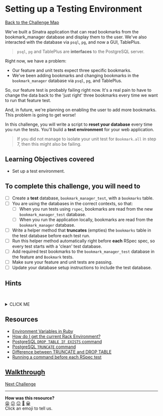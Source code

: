 # Setting up a Testing Environment

[Back to the Challenge Map](00_challenge_map.md#challenges)

We've built a Sinatra application that can read bookmarks from the bookmark_manager database and display them to the user. We've also interacted with the database via `psql`, `pg`, and now a GUI, TablePlus.

> `psql`, `pg` and TablePlus are **interfaces** to the PostgreSQL server.

Right now, we have a problem:

- Our feature and unit tests expect three specific bookmarks.
- We've been adding bookmarks and changing bookmarks in the `bookmark_manager` database via `psql`, `pg`, and TablePlus.

So, our feature test is probably failing right now. It's a real pain to have to change the data back to the 'just right' three bookmarks every time we want to run that feature test.

And, in future, we're planning on enabling the user to add more bookmarks. This problem is going to get worse!

In this challenge, you will write a script to **reset your database** every time you run the tests. You'll build a **test environment** for your web application.

> If you did not manage to isolate your unit test for `Bookmark.all` in step 7, then this might also be failing.

## Learning Objectives covered

* Set up a test environment.

## To complete this challenge, you will need to

- [ ] Create a **test** database, `bookmark_manager_test`, with a `bookmarks` table.
- [ ] You are using the databases in the correct contexts, so that:
  - [ ] When you run tests using `rspec`, bookmarks are read from the new `bookmark_manager_test` database.
  - [ ] When you run the application locally, bookmarks are read from the `bookmark_manager` database.
- [ ] Write a helper method that **truncates** (empties) the `bookmarks` table in the test database before each test run.
- [ ] Run this helper method automatically right before **each** RSpec spec, so every test starts with a 'clean' test database.
- [ ] Add required test bookmarks to the `bookmark_manager_test` database in the feature and `Bookmark` tests.
- [ ] Make sure your feature and unit tests are passing.
- [ ] Update your database setup instructions to include the test database.

## Hints
&nbsp;<details><summary>CLICK ME</summary>
#### Switching database depending on environment

You might want to use an [Environment Variable](https://blog.honeybadger.io/ruby-guide-environment-variables/), e.g. `ENV`, to store the current environment. You could then use it to connect to the correct database for your environment.

Think about how you can ensure that the environment variable is assigned a particular value every time you run RSpec. For example, the `spec_helper.rb` file is run when you use `rspec`.

How could you use this environment variable to connect to the `bookmark_manager_test` database? You'll probably need to check the environment variable, and use this value to decide which database to connect to.

#### Dropping and re-creating tables between tests

Investigate the difference between `TRUNCATE` and `DROP TABLE` in PostgreSQL.

You might want to write a helper method in a new file, `setup_test_database.rb`, that uses `pg` to remove the bookmarks table using `DROP TABLE IF EXISTS`, and then re-create the table. Try running this helper method manually before you run your tests and see what happens.

#### Using the helper method with RSpec

The `spec/spec_helper.rb` is automatically executed whenever you run `rspec` (see your `.rspec` for why). In the Spec Helper, you can configure RSpec. You can make something happen before every spec with the following:

```ruby
config.before(:each) do
  # Whatever you put here will happen before each spec runs.
end
```

> You can call methods, and even use filesystem commands like `require` and `load` inside this `configure` block.

#### Adding expected bookmarks

You can `require` and use `pg` in your specs too: for instance, to insert data into the database in each `it()` block.

#### Passing failing tests
Once your feature test is passing, your unit tests for `Bookmark.all` are probably failing. Think about what the mock `PG` object is expecting to receive when `connect` is called.
&nbsp;</details>

## Resources

* [Environment Variables in Ruby](https://blog.honeybadger.io/ruby-guide-environment-variables/)
* [How do I get the current Rack Environment?](https://stackoverflow.com/questions/15459569/how-to-get-the-current-rack-environment-in-rake)
* [PostgreSQL `DROP TABLE IF EXISTS` command](https://www.postgresql.org/docs/8.2/sql-droptable.html)
* [PostgreSQL `TRUNCATE` command](https://www.postgresql.org/docs/8.2/sql-truncate.html)
* [Difference between TRUNCATE and DROP TABLE](https://stackoverflow.com/questions/135653/difference-between-drop-table-and-truncate-table)
* [Running a command before each RSpec test](https://stackoverflow.com/questions/9958110/is-it-possible-to-add-somewhere-a-beforeeach-hook-so-that-all-spec-file-c)

## [Walkthrough](walkthroughs/09.md)

[Next Challenge](../10_creating_bookmarks.md)

<!-- BEGIN GENERATED SECTION DO NOT EDIT -->

---

**How was this resource?**  
[😫](https://airtable.com/shrUJ3t7KLMqVRFKR?prefill_Repository=course&prefill_File=bookmark_manager/09_setting_up_a_testing_environment.md&prefill_Sentiment=😫) [😕](https://airtable.com/shrUJ3t7KLMqVRFKR?prefill_Repository=course&prefill_File=bookmark_manager/09_setting_up_a_testing_environment.md&prefill_Sentiment=😕) [😐](https://airtable.com/shrUJ3t7KLMqVRFKR?prefill_Repository=course&prefill_File=bookmark_manager/09_setting_up_a_testing_environment.md&prefill_Sentiment=😐) [🙂](https://airtable.com/shrUJ3t7KLMqVRFKR?prefill_Repository=course&prefill_File=bookmark_manager/09_setting_up_a_testing_environment.md&prefill_Sentiment=🙂) [😀](https://airtable.com/shrUJ3t7KLMqVRFKR?prefill_Repository=course&prefill_File=bookmark_manager/09_setting_up_a_testing_environment.md&prefill_Sentiment=😀)  
Click an emoji to tell us.

<!-- END GENERATED SECTION DO NOT EDIT -->
